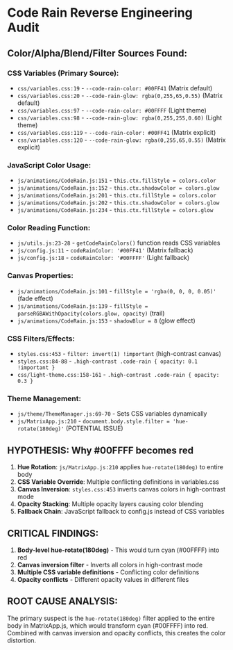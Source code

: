# Code Rain Reverse Engineering Audit

## Color/Alpha/Blend/Filter Sources Found:

### CSS Variables (Primary Source):
- `css/variables.css:19` - `--code-rain-color: #00FF41` (Matrix default)
- `css/variables.css:20` - `--code-rain-glow: rgba(0,255,65,0.55)` (Matrix default)
- `css/variables.css:97` - `--code-rain-color: #00FFFF` (Light theme)
- `css/variables.css:98` - `--code-rain-glow: rgba(0,255,255,0.60)` (Light theme)
- `css/variables.css:119` - `--code-rain-color: #00FF41` (Matrix explicit)
- `css/variables.css:120` - `--code-rain-glow: rgba(0,255,65,0.55)` (Matrix explicit)

### JavaScript Color Usage:
- `js/animations/CodeRain.js:151` - `this.ctx.fillStyle = colors.color`
- `js/animations/CodeRain.js:152` - `this.ctx.shadowColor = colors.glow`
- `js/animations/CodeRain.js:201` - `this.ctx.fillStyle = colors.color`
- `js/animations/CodeRain.js:202` - `this.ctx.shadowColor = colors.glow`
- `js/animations/CodeRain.js:234` - `this.ctx.fillStyle = colors.glow`

### Color Reading Function:
- `js/utils.js:23-28` - `getCodeRainColors()` function reads CSS variables
- `js/config.js:11` - `codeRainColor: '#00FF41'` (Matrix fallback)
- `js/config.js:18` - `codeRainColor: '#00FFFF'` (Light fallback)

### Canvas Properties:
- `js/animations/CodeRain.js:101` - `fillStyle = 'rgba(0, 0, 0, 0.05)'` (fade effect)
- `js/animations/CodeRain.js:139` - `fillStyle = parseRGBAWithOpacity(colors.glow, opacity)` (trail)
- `js/animations/CodeRain.js:153` - `shadowBlur = 8` (glow effect)

### CSS Filters/Effects:
- `styles.css:453` - `filter: invert(1) !important` (high-contrast canvas)
- `styles.css:84-88` - `.high-contrast .code-rain { opacity: 0.1 !important }`
- `css/light-theme.css:158-161` - `.high-contrast .code-rain { opacity: 0.3 }`

### Theme Management:
- `js/theme/ThemeManager.js:69-70` - Sets CSS variables dynamically
- `js/MatrixApp.js:210` - `document.body.style.filter = 'hue-rotate(180deg)'` (POTENTIAL ISSUE)

## HYPOTHESIS: Why #00FFFF becomes red

1. **Hue Rotation**: `js/MatrixApp.js:210` applies `hue-rotate(180deg)` to entire body
2. **CSS Variable Override**: Multiple conflicting definitions in variables.css
3. **Canvas Inversion**: `styles.css:453` inverts canvas colors in high-contrast mode
4. **Opacity Stacking**: Multiple opacity layers causing color blending
5. **Fallback Chain**: JavaScript fallback to config.js instead of CSS variables

## CRITICAL FINDINGS:

1. **Body-level hue-rotate(180deg)** - This would turn cyan (#00FFFF) into red
2. **Canvas inversion filter** - Inverts all colors in high-contrast mode
3. **Multiple CSS variable definitions** - Conflicting color definitions
4. **Opacity conflicts** - Different opacity values in different files

## ROOT CAUSE ANALYSIS:

The primary suspect is the `hue-rotate(180deg)` filter applied to the entire body in MatrixApp.js, which would transform cyan (#00FFFF) into red. Combined with canvas inversion and opacity conflicts, this creates the color distortion.
